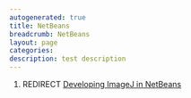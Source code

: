 ```yaml
---
autogenerated: true
title: NetBeans
breadcrumb: NetBeans
layout: page
categories: 
description: test description
---
```


1.  REDIRECT [Developing ImageJ in NetBeans](Developing_ImageJ_in_NetBeans )
